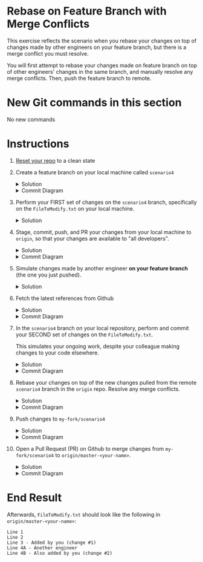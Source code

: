 # Rebase on Feature Branch with Merge Conflicts 

This exercise reflects the scenario when you rebase your changes on top of changes made by other engineers on your feature branch, but there is a merge conflict you must resolve. 

You will first attempt to rebase your changes made on feature branch on top of other engineers' changes in the same branch, and manually resolve any merge conflicts. Then, push the feature branch to remote. 

# New Git commands in this section
No new commands 

# Instructions
1. [Reset your repo](https://github.com/mxiuwang/git-practice/blob/master/Cleaning.md) to a clean state
1. Create a feature branch on your local machine called `scenario4`
    <details>
    <summary>Solution</summary>
    
    ```console
    $ git checkout -b scenario4
    ```
    </details>

    <details>
    <summary>Commit Diagram</summary>

    ```
    Our local repo:
        
          C scenario4
         /
    A---B master-your-name


    Remote my-fork:
    
    <nothing relevent to show>
    

    Remote origin:
    
    A---B master-your-name
    ```
    </details>
1. Perform your FIRST set of changes on the `scenario4` branch, specifically on the `FileToModify.txt` on your local machine.
    <details>
    <summary>Solution</summary>

    Open `FileToModify.txt` in the `Scenario_4` folder, and add in a line so that your `FileToModify.txt` should look something like:
    ```
    Line 1
    Line 2
    Line 3A - Added by you
    ```
    </details>
1. Stage, commit, push, and PR your changes from your local machine to `origin`, so that your changes are available to "all developers". 
    <details>
    <summary>Solution</summary>

    Stage and commit, and push your changes to `my-fork`
    ```console
    $ git stage -A
    $ git commit -m "change #1"
    $ git push -u my-fork scenario4
    ```
    </details>

    <details>
    <summary>Commit Diagram</summary>

    ```
    Our local repo:

          C scenario4 (change #1)
         /
    A---B master-your-name


    Remote my-fork:
    
          C scenario4 (change #1)
         /
    A---B master-your-name
    

    Remote origin:
    
    A---B master-your-name
    ```
    </details>

1. Simulate changes made by another engineer **on your feature branch** (the one you just pushed).
    <details>
    <summary>Solution</summary>

    1. Go to the `my-fork` repo on Github, choose the `scenario4` branch from the "Branch" dropdown, and open `FileToModify.txt` in the `Scenario_4` folder. 
    1. Add another line to `FileToModify.txt` so that your file now looks like:
        ```
        Line 1
        Line 2
        Line 3 - Added by you (change #1)
        Line 4A - Another engineer 
        ```
    1. Include the commit message "Another engineer", and click "Commit changes"
    </details>

1. Fetch the latest references from Github
    <details>
    <summary>Solution</summary>

    ```console
    $ git fetch my-fork 
    ```
    </details>

    <details>
    <summary>Commit Diagram</summary>
    
    ```
    Our local repo:

          C scenario4 (change #1)
         /
    A---B master-your-name


    Remote my-fork:
    
            D Another engineer 
           /
          C scenario4 (change #1)
         /
    A---B master-your-name


    Remote origin:
    
    A---B master-your-name
    ```
    </details>

1. In the `scenario4` branch on your local repository, perform and commit your SECOND set of changes on the `FileToModify.txt`. 

    This simulates your ongoing work, despite your colleague making changes to your code elsewhere. 

    <details>
    <summary>Solution</summary>

    1. On your local machine, open `FileToModify.txt` in the `Scenario_4` folder of your `scenario4` branch, and add in a line so that your `FileToModify.txt` looks like:
        ```
        Line 1
        Line 2
        Line 3 - Added by you (change #1)
        Line 4B - Also added by you (change #2)
        ```
    1. Stage and commit your changes
        ```console
        $ git stage -A
        $ git commit -m "change #2"
        ```
    </details>

    <details>
    <summary>Commit Diagram</summary>

    ```
    Our local repo:

            E scenario4 (change #2)
           /
          C scenario4 (change #1)
         /
    A---B master-your-name


    Remote my-fork:
    
            D Another engineer 
           /
          C scenario4 (change #1)
         /
    A---B master-your-name


    Remote origin:
    
    A---B master-your-name
    ```
    </details>

1. Rebase your changes on top of the new changes pulled from the remote `scenario4` branch in the `origin` repo. Resolve any merge conflicts. 
    <details>
    <summary>Solution</summary>

    1. Try to rebase your changes on top of the new changes made by another engineer in `my-fork/scenario4`. A merge conflict should appear.
        ```console
        $ git rebase my-fork/scenario4
        ```
    1. Resolve the merge conflict(s)
        
        For more details on how this is done, refer to Step 6 in [Scenario 3](https://github.com/mxiuwang/git-practice/tree/master/Scenario_3/#Instructions).

        Your final FileToModify.txt should look like this:
        ```
        Line 1
        Line 2
        Line 3 - Added by you (change #1)
        Line 4A - Another engineer 
        Line 4B - Also added by you (change #2)
        ```
    1. Add your changes, and continue the rebase.
        ```console
        $ git add -A 
        $ git rebase --continue
        ```
    </details>

    <details>
    <summary>Commit Diagram</summary>
    
    Recall, `E'` represents the same change as `E`, but with a different commit hash after the rebase.
    ```
    Our local repo:

              E' scenario4 (change #2)
             /
            D Another engineer 
           /
          C scenario4 (change #1)
         /
    A---B master-your-name


    Remote my-fork:
    
            D Another engineer 
           /
          C scenario4 (change #1)
         /
    A---B master-your-name


    Remote origin:
    
    A---B master-your-name
    ```
    </details>

1. Push changes to `my-fork/scenario4`
    <details>
    <summary>Solution</summary>
    
    ```console
    $ git push -u my-fork scenario4
    ```
    </details>

    <details>
    <summary>Commit Diagram</summary>

    ```
    Our local repo:

              E' scenario4 (change #2)
             /
            D Another engineer 
           /
          C scenario4 (change #1)
         /
    A---B master-your-name


    Remote my-fork:
    
              E' scenario4 (change #2)
             /
            D Another engineer 
           /
          C scenario4 (change #1)
         /
    A---B master-your-name


    Remote origin:
    
    A---B master-your-name
    ```
    </details>

1. Open a Pull Request (PR) on Github to merge changes from `my-fork/scenario4` to `origin/master-<your-name>`.
    <details>
    <summary>Solution</summary>

    1. Open a Pull Request on Githunb to merge changes from `my-fork/scenario4` to `origin/master-<your-name>`. 
    1. Run `git fetch origin` to refresh your local repo's pointers  
    </details>

    <details>
    <summary>Commit Diagram</summary>

    Recall, `E''` represents a big commit containing all the previous commits the squashed together (`C`, `D`, `E`). It has a different commit hash than `E` and `E'`. 
    ```
    Our local repo:

              E' scenario4 (change #2)
             /
            D Another engineer 
           /
          C scenario4 (change #1)
         /
    A---B master-your-name


    Remote my-fork:
    
              E' scenario4 (change #2)
             /
            D Another engineer 
           /
          C scenario4 (change #1)
         /
    A---B master-your-name


    Remote origin:

                E'' All changes (commits C, D, and E')
               /
              E' scenario4 (change #2)
             /
            D Another engineer 
           /
          C scenario4 (change #1)
         /
    A---B master-your-name
    ```
    </details>

# End Result
Afterwards, `FileToModify.txt` should look like the following in `origin/master-<your-name>`:
```
Line 1
Line 2
Line 3 - Added by you (change #1)
Line 4A - Another engineer 
Line 4B - Also added by you (change #2)
```
